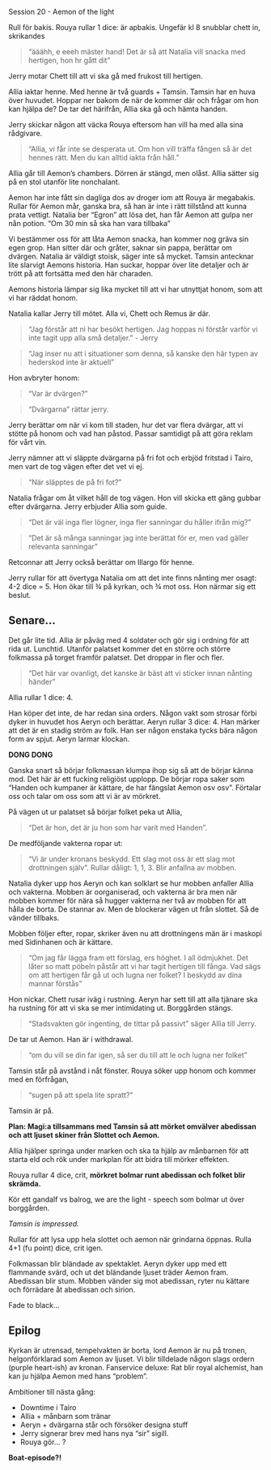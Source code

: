 Session 20 - Aemon of the light

Rull för bakis. Rouya rullar 1 dice: är apbakis. Ungefär kl 8 snubblar chett in, skrikandes

> “ääähh, e eeeh mäster hand! Det är så att Natalia vill snacka med hertigen, hon hr gått dit”

Jerry motar Chett till att vi ska gå med frukost till hertigen.

Allia iaktar henne. Med henne är två guards + Tamsin. Tamsin har en huva över huvudet. Hoppar ner bakom de när de kommer där och frågar om hon kan hjälpa de? De tar det härifrån, Allia ska gå och hämta handen.

Jerry skickar någon att väcka Rouya eftersom han vill ha med alla sina rådgivare.

> “Allia, vi får inte se desperata ut. Om hon vill träffa fången så är det hennes rätt. Men du kan alltid iakta från håll.”

Allia går till Aemon’s chambers. Dörren är stängd, men olåst. Allia sätter sig på en stol utanför lite nonchalant.

Aemon har inte fått sin dagliga dos av droger iom att Rouya är megabakis. Rullar för Aemon mår, ganska bra, så han är inte i rätt tillstånd att kunna prata vettigt. Natalia ber “Egron” att lösa det, han får Aemon att gulpa ner nån potion. “Om 30 min så ska han vara tillbaka”

Vi bestämmer oss för att låta Aemon snacka, han kommer nog gräva sin egen grop. Han sitter där och gråter, saknar sin pappa, berättar om dvärgen. Natalia är väldigt stoisk, säger inte så mycket. Tamsin antecknar lite slarvigt Aemons historia. Han suckar, hoppar över lite detaljer och är trött på att fortsätta med den här charaden.

Aemons historia lämpar sig lika mycket till att vi har utnyttjat honom, som att vi har räddat honom.

Natalia kallar Jerry till mötet. Alla vi, Chett och Remus är där.

> “Jag förstår att ni har besökt hertigen. Jag hoppas ni förstår varför vi inte tagit upp alla små detaljer.” - Jerry

> “Jag inser nu att i situationer som denna, så kanske den här typen av hederskod inte är aktuell”

Hon avbryter honom:

> “Var är dvärgen?”

> “Dvärgarna” rättar jerry.

Jerry berättar om när vi kom till staden, hur det var flera dvärgar, att vi stötte på honom och vad han påstod. Passar samtidigt på att göra reklam för vårt vin.

Jerry nämner att vi släppte dvärgarna på fri fot och erbjöd fritstad i Tairo, men vart de tog vägen efter det vet vi ej.

> “När släpptes de på fri fot?”

Natalia frågar om åt vilket håll de tog vägen. Hon vill skicka ett gäng gubbar efter dvärgarna. Jerry erbjuder Allia som guide.

> “Det är väl inga fler lögner, inga fler sanningar du håller ifrån mig?”

> “Det är så många sanningar jag inte berättat för er, men vad gäller relevanta sanningar”

Retconnar att Jerry också berättar om Illargo för henne.

Jerry rullar för att övertyga Natalia om att det inte finns nånting mer osagt: 4-2 dice = 5.
Hon ökar till ¾ på kyrkan, och ¾ mot oss. Hon närmar sig ett beslut.

## Senare…

Det går lite tid. Allia är påväg med 4 soldater och gör sig i ordning för att rida ut. Lunchtid. Utanför palatset kommer det en större och större folkmassa på torget framför palatset. Det droppar in fler och fler.

> “Det här var ovanligt, det kanske är bäst att vi sticker innan nånting händer”

Allia rullar 1 dice: 4.

Han köper det inte, de har redan sina orders.
Någon vakt som strosar förbi dyker in huvudet hos Aeryn och berättar. Aeryn rullar 3 dice: 4. Han märker att det är en stadig ström av folk. Han ser någon enstaka tycks bära någon form av spjut. Aeryn larmar klockan.

**DONG DONG**

Ganska snart så börjar folkmassan klumpa ihop sig så att de börjar känna mod. Det här är ett fucking religiöst upplopp. De börjar ropa saker som “Handen och kumpaner är kättare, de har fängslat Aemon osv osv”. Förtalar oss och talar om oss som att vi är av mörkret.

På vägen ut ur palatset så börjar folket peka ut Allia,

> “Det är hon, det är ju hon som har varit med Handen”.

De medföljande vakterna ropar ut:

> “Vi är under kronans beskydd. Ett slag mot oss är ett slag mot drottningen själv”. Rullar dåligt: 1, 1, 3. Blir anfallna av mobben.

Natalia dyker upp hos Aeryn och kan solklart se hur mobben anfaller Allia och vakterna. Mobben är oorganiserad, och vakterna är bra men när mobben kommer för nära så hugger vakterna ner två av mobben för att hålla de borta. De stannar av. Men de blockerar vägen ut från slottet. Så de vänder tillbaks.

Mobben följer efter, ropar, skriker även nu att drottningens män är i maskopi med Sidinhanen och är kättare.

> “Om jag får lägga fram ett förslag, ers höghet. I all ödmjukhet. Det låter so matt pöbeln påstår att vi har tagit hertigen till fånga. Vad sägs om att hertigen får gå ut och lugna ner folket? I beskydd av dina mannar förstås”

Hon nickar. Chett rusar iväg i rustning. Aeryn har sett till att alla tjänare ska ha rustning för att vi ska se mer intimidating ut. Borggården stängs.

> “Stadsvakten gör ingenting, de tittar på passivt” säger Allia till Jerry.

De tar ut Aemon. Han är i withdrawal.

> “om du vill se din far igen, så ser du till att le och lugna ner folket”

Tamsin står på avstånd i nåt fönster.
Rouya söker upp honom och kommer med en förfrågan,

> “sugen på att spela lite spratt?”

Tamsin är på.

**Plan: Magi:a tillsammans med Tamsin så att mörket omvälver abedissan och att ljuset skiner från Slottet och Aemon.**

Allia hjälper springa under marken och ska ta hjälp av månbarnen för att starta eld och rök under markplan för att bidra till mörker effekten.

Rouya rullar 4 dice, crit, **mörkret bolmar runt abedissan och folket blir skrämda.**

Kör ett gandalf vs balrog, we are the light - speech som bolmar ut över borggården.

_Tamsin is impressed._

Rullar för att lysa upp hela slottet och aemon när grindarna öppnas. Rulla 4+1 (fu point) dice, crit igen.

Folkmassan blir bländade av spektaklet. Aeryn dyker upp med ett flammande svärd, och ut det bländande ljuset träder Aemon fram. Abedissan blir stum. Mobben vänder sig mot abedissan, ryter nu kättare och förrädare åt abedissan och sirion.

Fade to black…

## Epilog

Kyrkan är utrensad, tempelvakten är borta, lord Aemon är nu på tronen, helgonförklarad som Aemon av ljuset. Vi blir tilldelade någon slags ordern (purple heart-ish) av kronan. Fanservice deluxe: Rat blir royal alchemist, han kan ju hjälpa Aemon med hans “problem”.

Ambitioner till nästa gång:

- Downtime i Tairo
- Allia + månbarn som tränar
- Aeryn + dvärgarna står och försöker designa stuff
- Jerry signerar brev med hans nya “sir” sigill.
- Rouya gör… ?

**Boat-episode?!**
